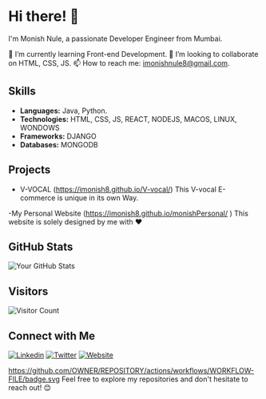 # Hi there! 👋

I'm Monish Nule, a passionate Developer Engineer from Mumbai.

🌱 I’m currently learning Front-end Development.
💼 I’m looking to collaborate on HTML, CSS, JS.
📫 How to reach me: imonishnule8@gmail.com.

## Skills

- **Languages:** Java, Python.
- **Technologies:** HTML, CSS, JS, REACT, NODEJS, MACOS, LINUX, WONDOWS
- **Frameworks:** DJANGO
- **Databases:** MONGODB

## Projects

- V-VOCAL (https://imonish8.github.io/V-vocal/)
  This V-vocal E-commerce is unique in its own Way.

-My Personal Website (https://imonish8.github.io/monishPersonal/ )
  This website is solely designed by me with ❤️ 

## GitHub Stats

![Your GitHub Stats](https://github-readme-stats.vercel.app/api?username=imonish8&show_icons=true&theme=radical)

## Visitors

![Visitor Count](https://visitor-badge.glitch.me/badge?page_id=imonish8.imonish8)

## Connect with Me

[![Linkedin](https://img.shields.io/badge/-LinkedIn-blue?style=flat-square&logo=Linkedin&logoColor=white&link=https://www.linkedin.com/in/monishnule/)](https://www.linkedin.com/in/monishnule/)
[![Twitter](https://img.shields.io/badge/-Twitter-blue?style=flat-square&logo=Twitter&logoColor=white&link=https://twitter.com/yourusername)](https://twitter.com/imonish8)
[![Website](https://img.shields.io/badge/-Website-brightgreen?style=flat-square&link=https://yourwebsite.com)](https://monishnule.dev)

https://github.com/OWNER/REPOSITORY/actions/workflows/WORKFLOW-FILE/badge.svg
Feel free to explore my repositories and don't hesitate to reach out! 😊
